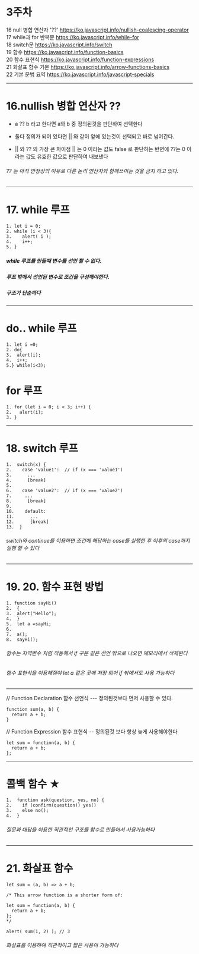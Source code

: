 # 3주차 
16	null 병합 연산자 '??'				https://ko.javascript.info/nullish-coalescing-operator			
17	while과 for 반복문				https://ko.javascript.info/while-for			
18	switch문				https://ko.javascript.info/switch			
19	함수				https://ko.javascript.info/function-basics			
20	함수 표현식				https://ko.javascript.info/function-expressions			
21	화살표 함수 기본				https://ko.javascript.info/arrow-functions-basics			
22	기본 문법 요약				https://ko.javascript.info/javascript-specials			

---
# 16.nullish 병합 연산자 ??

- a ?? b 라고 한다면 a와 b 중 정의된것을 판단하여 선택한다 

- 둘다 정의가 되어 있다면 || 와 같이 앞에 있는것이 선택되고 바로 넘어간다.

- || 와 ?? 의 가장 큰 차이점
|| 는 0 이라는 값도 false 로 판단하는 반면에 
??는 0 이라는 값도 유효한 값으로 판단하여 내보낸다

###### ?? 는 아직 안정상의 이유로 다른 논리 연산자와 함께쓰이는 것을 금지 하고 있다.

---
# 17. while 루프
```
1. let i = 0;
2. while (i < 3){
3.    alert( i );
4.    i++;
5. }
```

##### while 루프를 만들때 변수를 선언 할 수 없다.
##### 루프 밖에서 선언된 변수로 조건을 구성해야한다.
##### 구조가 단순하다 
---
# do.. while 루프

```
1. let i =0;
2. do{
3.  alert(i);
4.  i++;
5.} while(i<3);
```

# for 루프

```
1. for (let i = 0; i < 3; i++) { 
2.   alert(i);
3. }
```
---

# 18. switch 루프

```
1.  switch(x) {
2.    case 'value1':  // if (x === 'value1')
3.      ...
4.      [break]
5.
6.    case 'value2':  // if (x === 'value2')
7.     ...
8.      [break]
9.
10.    default:
11.      ...
12.      [break]
13.  }
```
###### switch와 continue를 이용하면 조건에 해당하는 case를 실행한 후 이후의 case까지 실행 할 수 있다

---
# 19. 20. 함수 표현 방법

```
1. function sayHi() 
2.  {
3.	alert("Hello"); 
4.  }
5.  let a =sayHi;
6. 
7.  a();
8.  sayHi();
```
###### 함수는 지역변수 처럼 작동해서 if 구문 같은 선언 밖으로 나오면 메모리에서 삭제된다 
###### 함수 표현식을 이용해줘야 let a 같은 곳에 저장 되어 if 밖에서도 사용 가능하다 

---

// Function Declaration 함수 선언식 --- 정의된것보다 먼저 사용할 수 있다.
```
function sum(a, b) {
  return a + b;
}
```

// Function Expression 함수 표현식 -- 정의된것 보다 항상 늦게 사용해야한다
```
let sum = function(a, b) {
  return a + b;
};
```
---
# 콜백 함수 ★
```
1.  function ask(question, yes, no) {
2.    if (confirm(question)) yes()
3.    else no();
4.  }
```
###### 질문과 대답을 이용한 직관적인 구조를 함수로 만들어서 사용가능하다

---
# 21. 화살표 함수
```
let sum = (a, b) => a + b;

/* This arrow function is a shorter form of:

let sum = function(a, b) {
  return a + b;
};
*/

alert( sum(1, 2) ); // 3
```

###### 화살표를 이용하여 직관적이고 짧은 사용이 가능하다


